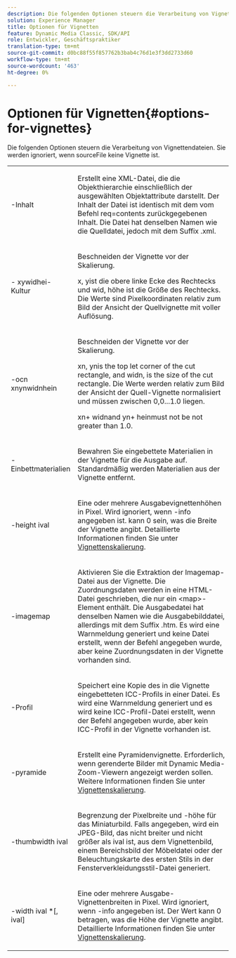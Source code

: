 ```yaml
---
description: Die folgenden Optionen steuern die Verarbeitung von Vignettendateien. Sie werden ignoriert, wenn sourceFile keine Vignette ist.
solution: Experience Manager
title: Optionen für Vignetten
feature: Dynamic Media Classic, SDK/API
role: Entwickler, Geschäftspraktiker
translation-type: tm+mt
source-git-commit: d0bc88f55f857762b3bab4c76d1e3f3dd2733d60
workflow-type: tm+mt
source-wordcount: '463'
ht-degree: 0%

---
```



# Optionen für Vignetten{#options-for-vignettes}

Die folgenden Optionen steuern die Verarbeitung von Vignettendateien. Sie werden ignoriert, wenn sourceFile keine Vignette ist.

<table id="simpletable_6D0C967EB84947FBAC34B46C4BB23AF0"> 
 <tr class="strow"> 
  <td class="stentry"> <p><span class="codeph"> -Inhalt</span> </p></td> 
  <td class="stentry"> <p>Erstellt eine XML-Datei, die die Objekthierarchie einschließlich der ausgewählten Objektattribute darstellt. Der Inhalt der Datei ist identisch mit dem vom Befehl <span class="codeph"> req=contents</span> zurückgegebenen Inhalt. Die Datei hat denselben Namen wie die Quelldatei, jedoch mit dem Suffix <span class="filepath"> .xml</span>. </p></td> 
 </tr> 
 <tr class="strow"> 
  <td class="stentry"> <p><span class="codeph">- <span class="varname"> </span><span class="varname"> </span><span class="varname"> </span><span class="varname"> xywidhei-Kultur</span></span> </p></td> 
  <td class="stentry"> <p>Beschneiden der Vignette vor der Skalierung. </p> <p><span class="codeph"><span class="varname"> x</span>,<span class="varname"> </span></span> yist die obere linke Ecke des Rechtecks und  <span class="codeph"><span class="varname"> wid</span>,<span class="varname"> </span></span> höhe ist die Größe des Rechtecks. Die Werte sind Pixelkoordinaten relativ zum Bild der Ansicht der Quellvignette mit voller Auflösung. </p></td> 
 </tr> 
 <tr class="strow"> 
  <td class="stentry"> <p><span class="codeph">-ocn  <span class="varname"> </span><span class="varname"> </span><span class="varname"> </span><span class="varname"> xnynwidnhein</span></span> </p> </td> 
  <td class="stentry"> <p>Beschneiden der Vignette vor der Skalierung. </p> <p><span class="codeph"><span class="varname"> xn</span>,<span class="varname"> </span></span> ynis the top let corner of the cut rectangle, and  <span class="codeph"><span class="varname"> widn</span>,<span class="varname"> </span></span> is the size of the cut rectangle. Die Werte werden relativ zum Bild der Ansicht der Quell-Vignette normalisiert und müssen zwischen 0,0...1.0 liegen. </p> <p><span class="codeph"><span class="varname"> xn</span></span>+<span class="codeph"><span class="varname"> </span></span> widnand  <span class="codeph"><span class="varname"> yn</span></span>+<span class="codeph"><span class="varname"> </span></span> heinmust not be not greater than 1.0. </p></td> 
 </tr> 
 <tr class="strow"> 
  <td class="stentry"> <p><span class="codeph"> -Einbettmaterialien</span> </p></td> 
  <td class="stentry"> <p>Bewahren Sie eingebettete Materialien in der Vignette für die Ausgabe auf. Standardmäßig werden Materialien aus der Vignette entfernt. </p></td> 
 </tr> 
 <tr class="strow"> 
  <td class="stentry"> <p><span class="codeph">-height  <span class="varname"> ival</span></span> </p></td> 
  <td class="stentry"> <p>Eine oder mehrere Ausgabevignettenhöhen in Pixel. Wird ignoriert, wenn -info angegeben ist. <span class="varname"> kann 0 </span> sein, was die Breite der Vignette angibt. Detaillierte Informationen finden Sie unter <a href="../../../../ir-api/vntc/utilities/c-ir-vignette-converter-vntc/c-ir-vignette-scaling.md#concept-e373a29c2f954df98d704c7723804585" type="concept" format="dita" scope="local"> Vignettenskalierung</a>. </p></td> 
 </tr> 
 <tr class="strow"> 
  <td class="stentry"> <p><span class="codeph"> -imagemap</span> </p></td> 
  <td class="stentry"> <p>Aktivieren Sie die Extraktion der Imagemap-Datei aus der Vignette. Die Zuordnungsdaten werden in eine HTML-Datei geschrieben, die nur ein <span class="codeph"> &lt;map&gt;</span>-Element enthält. Die Ausgabedatei hat denselben Namen wie die Ausgabebilddatei, allerdings mit dem Suffix <span class="filepath"> .htm</span>. Es wird eine Warnmeldung generiert und keine Datei erstellt, wenn der Befehl angegeben wurde, aber keine Zuordnungsdaten in der Vignette vorhanden sind. </p></td> 
 </tr> 
 <tr class="strow"> 
  <td class="stentry"> <p><span class="codeph"> -Profil</span> </p></td> 
  <td class="stentry"> <p>Speichert eine Kopie des in die Vignette eingebetteten ICC-Profils in einer Datei. Es wird eine Warnmeldung generiert und es wird keine ICC-Profil-Datei erstellt, wenn der Befehl angegeben wurde, aber kein ICC-Profil in der Vignette vorhanden ist. </p></td> 
 </tr> 
 <tr class="strow"> 
  <td class="stentry"> <p><span class="codeph"> -pyramide</span> </p></td> 
  <td class="stentry"> <p>Erstellt eine Pyramidenvignette. Erforderlich, wenn gerenderte Bilder mit Dynamic Media-Zoom-Viewern angezeigt werden sollen. Weitere Informationen finden Sie unter <a href="../../../../ir-api/vntc/utilities/c-ir-vignette-converter-vntc/c-ir-vignette-scaling.md#concept-e373a29c2f954df98d704c7723804585" type="concept" format="dita" scope="local"> Vignettenskalierung</a>. </p></td> 
 </tr> 
 <tr class="strow"> 
  <td class="stentry"> <p><span class="codeph">-thumbwidth  <span class="varname"> ival</span></span> </p></td> 
  <td class="stentry"> <p>Begrenzung der Pixelbreite und -höhe für das Miniaturbild. Falls angegeben, wird ein JPEG-Bild, das nicht breiter und nicht größer als <span class="varname"> ival</span> ist, aus dem Vignettenbild, einem Bereichsbild der Möbeldatei oder der Beleuchtungskarte des ersten Stils in der Fensterverkleidungsstil-Datei generiert. </p></td> 
 </tr> 
 <tr class="strow"> 
  <td class="stentry"> <p><span class="codeph">-width  <span class="varname"> ival</span> *[,<span class="varname"> ival</span>]</span> </p></td> 
  <td class="stentry"> <p>Eine oder mehrere Ausgabe-Vignettenbreiten in Pixel. Wird ignoriert, wenn <span class="codeph"> -info</span> angegeben ist. <span class="varname"> Der Wert </span> kann 0 betragen, was die Höhe der Vignette angibt. Detaillierte Informationen finden Sie unter <a href="../../../../ir-api/vntc/utilities/c-ir-vignette-converter-vntc/c-ir-vignette-scaling.md#concept-e373a29c2f954df98d704c7723804585" type="concept" format="dita" scope="local"> Vignettenskalierung</a>. </p></td> 
 </tr> 
</table>

